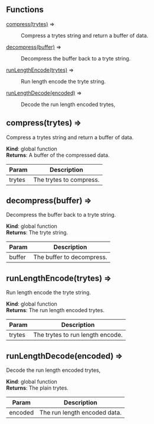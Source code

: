## Functions

<dl>
<dt><a href="#compress">compress(trytes)</a> ⇒</dt>
<dd><p>Compress a trytes string and return a buffer of data.</p>
</dd>
<dt><a href="#decompress">decompress(buffer)</a> ⇒</dt>
<dd><p>Decompress the buffer back to a tryte string.</p>
</dd>
<dt><a href="#runLengthEncode">runLengthEncode(trytes)</a> ⇒</dt>
<dd><p>Run length encode the tryte string.</p>
</dd>
<dt><a href="#runLengthDecode">runLengthDecode(encoded)</a> ⇒</dt>
<dd><p>Decode the run length encoded trytes,</p>
</dd>
</dl>

<a name="compress"></a>

## compress(trytes) ⇒
Compress a trytes string and return a buffer of data.

**Kind**: global function  
**Returns**: A buffer of the compressed data.  

| Param | Description |
| --- | --- |
| trytes | The trytes to compress. |

<a name="decompress"></a>

## decompress(buffer) ⇒
Decompress the buffer back to a tryte string.

**Kind**: global function  
**Returns**: The tryte string.  

| Param | Description |
| --- | --- |
| buffer | The buffer to decompress. |

<a name="runLengthEncode"></a>

## runLengthEncode(trytes) ⇒
Run length encode the tryte string.

**Kind**: global function  
**Returns**: The run length encoded trytes.  

| Param | Description |
| --- | --- |
| trytes | The trytes to run length encode. |

<a name="runLengthDecode"></a>

## runLengthDecode(encoded) ⇒
Decode the run length encoded trytes,

**Kind**: global function  
**Returns**: The plain trytes.  

| Param | Description |
| --- | --- |
| encoded | The run length encoded data. |

